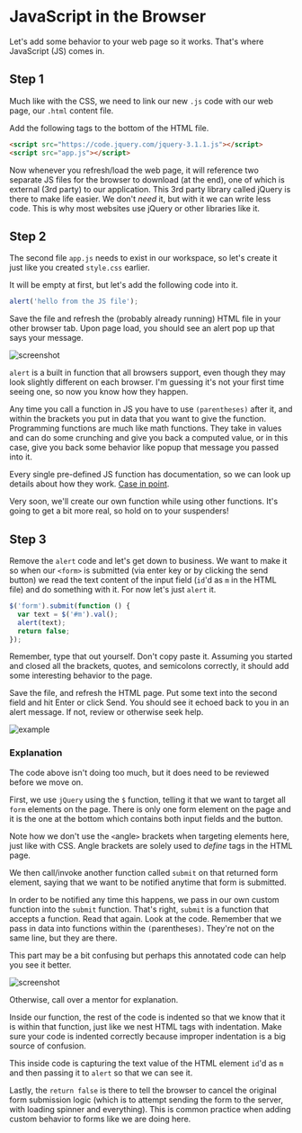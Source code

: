# JavaScript in the Browser

Let's add some behavior to your web page so it works. That's where JavaScript (JS) comes in.

## Step 1

Much like with the CSS, we need to link our new `.js` code with our web page, our `.html` content file.

Add the following tags to the bottom of the HTML file.

```html
<script src="https://code.jquery.com/jquery-3.1.1.js"></script>
<script src="app.js"></script>
```

Now whenever you refresh/load the web page, it will reference two separate JS files for the browser to download (at the end), one of which is external (3rd party) to our application. This 3rd party library called jQuery is there to make life easier. We don't _need_ it, but with it we can write less code. This is why most websites use jQuery or other libraries like it.

## Step 2

The second file `app.js` needs to exist in our workspace, so let's create it just like you created `style.css` earlier.

It will be empty at first, but let's add the following code into it.

```js
alert('hello from the JS file');
```

Save the file and refresh the (probably already running) HTML file in your other browser tab. Upon page load, you should see an alert pop up that says your message.

![screenshot](http://d.pr/i/1iOIM/1t9ilpa9+)

`alert` is a built in function that all browsers support, even though they may look slightly different on each browser. I'm guessing it's not your first time seeing one, so now you know how they happen.

Any time you call a function in JS you have to use `(parentheses)` after it, and within the brackets you put in data that you want to give the function. Programming functions are much like math functions. They take in values and can do some crunching and give you back a computed value, or in this case, give you back some behavior like popup that message you passed into it.

Every single pre-defined JS function has documentation, so we can look up details about how they work. [Case in point](https://developer.mozilla.org/en-US/docs/Web/API/Window/alert).

Very soon, we'll create our own function while using other functions. It's going to get a bit more real, so hold on to your suspenders!

## Step 3

Remove the `alert` code and let's get down to business. We want to make it so when our `<form>` is submitted (via enter key or by clicking the send button) we read the text content of the input field (`id`'d as `m` in the HTML file) and do something with it. For now let's just `alert` it.

```js
$('form').submit(function () {
  var text = $('#m').val();
  alert(text);
  return false;
});
```

Remember, type that out yourself. Don't copy paste it. Assuming you started and closed all the brackets, quotes, and semicolons correctly, it should add some interesting behavior to the page. 

Save the file, and refresh the HTML page. Put some text into the second field and hit Enter or click Send. You should see it echoed back to you in an alert message. If not, review or otherwise seek help.

![example](http://d.pr/i/1dJ6W/mKRvFgKR+)

### Explanation

The code above isn't doing too much, but it does need to be reviewed before we move on.

First, we use `jQuery` using the `$` function, telling it that we want to target all `form` elements on the page. There is only one form element on the page and it is the one at the bottom which contains both input fields and the button.

Note how we don't use the `<`angle`>` brackets when targeting elements here, just like with CSS. Angle brackets are solely used to _define_ tags in the HTML page.

We then call/invoke another function called `submit` on that returned form element, saying that we want to be notified anytime that form is submitted.

In order to be notified any time this happens, we pass in our own custom function into the `submit` function. That's right, `submit` is a function that accepts a function. Read that again. Look at the code. Remember that we pass in data into functions within the `(`parentheses`)`. They're not on the same line, but they are there.

This part may be a bit confusing but perhaps this annotated code can help you see it better.

![screenshot](http://d.pr/i/1eAYn/2mERR8ql+)

Otherwise, call over a mentor for explanation.

Inside our function, the rest of the code is indented so that we know that it is within that function, just like we nest HTML tags with indentation. Make sure your code is indented correctly because improper indentation is a big source of confusion.

This inside code is capturing the text value of the HTML element `id`'d as `m` and then passing it to `alert` so that we can see it.

Lastly, the `return false` is there to tell the browser to cancel the original form submission logic (which is to attempt sending the form to the server, with loading spinner and everything). This is common practice when adding custom behavior to forms like we are doing here.









